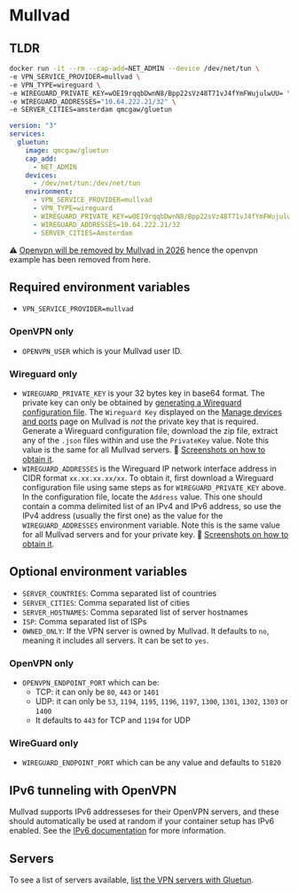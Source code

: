 # Mullvad

## TLDR

```sh
docker run -it --rm --cap-add=NET_ADMIN --device /dev/net/tun \
-e VPN_SERVICE_PROVIDER=mullvad \
-e VPN_TYPE=wireguard \
-e WIREGUARD_PRIVATE_KEY=wOEI9rqqbDwnN8/Bpp22sVz48T71vJ4fYmFWujulwUU= \
-e WIREGUARD_ADDRESSES="10.64.222.21/32" \
-e SERVER_CITIES=amsterdam qmcgaw/gluetun
```

```yaml
version: "3"
services:
  gluetun:
    image: qmcgaw/gluetun
    cap_add:
      - NET_ADMIN
    devices:
      - /dev/net/tun:/dev/net/tun
    environment:
      - VPN_SERVICE_PROVIDER=mullvad
      - VPN_TYPE=wireguard
      - WIREGUARD_PRIVATE_KEY=wOEI9rqqbDwnN8/Bpp22sVz48T71vJ4fYmFWujulwUU=
      - WIREGUARD_ADDRESSES=10.64.222.21/32
      - SERVER_CITIES=Amsterdam
```

⚠️  [Openvpn will be removed by Mullvad in 2026](https://mullvad.net/en/blog/removing-openvpn-15th-january-2026) hence the openvpn example has been removed from here.

## Required environment variables

- `VPN_SERVICE_PROVIDER=mullvad`

### OpenVPN only

- `OPENVPN_USER` which is your Mullvad user ID.

### Wireguard only

- `WIREGUARD_PRIVATE_KEY` is your 32 bytes key in base64 format. The private key can only be obtained by [generating a Wireguard configuration file](https://mullvad.net/en/account/#/wireguard-config). The `Wireguard Key` displayed on the [Manage devices and ports](https://mullvad.net/en/account/#/ports) page on Mullvad is *not* the private key that is required. Generate a Wireguard configuration file, download the zip file, extract any of the `.json` files within and use the `PrivateKey` value. Note this value is the same for all Mullvad servers. 💁 [Screenshots on how to obtain it](https://github.com/qdm12/gluetun/discussions/805#discussioncomment-2026642).
- `WIREGUARD_ADDRESSES` is the Wireguard IP network interface address in CIDR format `xx.xx.xx.xx/xx`. To obtain it, first download a Wireguard configuration file using same steps as for `WIREGUARD_PRIVATE_KEY` above. In the configuration file, locate the `Address` value. This one should contain a comma delimited list of an IPv4 and IPv6 address, so use the IPv4 address (usually the first one) as the value for the `WIREGUARD_ADDRESSES` environment variable. Note this is the same value for all Mullvad servers and for your private key. 💁 [Screenshots on how to obtain it](https://github.com/qdm12/gluetun/discussions/805#discussioncomment-2026642).

## Optional environment variables

- `SERVER_COUNTRIES`: Comma separated list of countries
- `SERVER_CITIES`: Comma separated list of cities
- `SERVER_HOSTNAMES`: Comma separated list of server hostnames
- `ISP`: Comma separated list of ISPs
- `OWNED_ONLY`: If the VPN server is owned by Mullvad. It defaults to `no`, meaning it includes all servers. It can be set to `yes`.

### OpenVPN only

- `OPENVPN_ENDPOINT_PORT` which can be:
  - TCP: it can only be `80`, `443` or `1401`
  - UDP: it can only be `53`, `1194`, `1195`, `1196`, `1197`, `1300`, `1301`,   `1302`, `1303` or `1400`
  - It defaults to `443` for TCP and `1194` for UDP

### WireGuard only

- `WIREGUARD_ENDPOINT_PORT` which can be any value and defaults to `51820`

## IPv6 tunneling with OpenVPN

Mullvad supports IPv6 addresseses for their OpenVPN servers, and these should automatically be used at random if your container setup has IPv6 enabled. See the [IPv6 documentation](../advanced/ipv6.md) for more information.

## Servers

To see a list of servers available, [list the VPN servers with Gluetun](../servers.md#list-of-vpn-servers).
